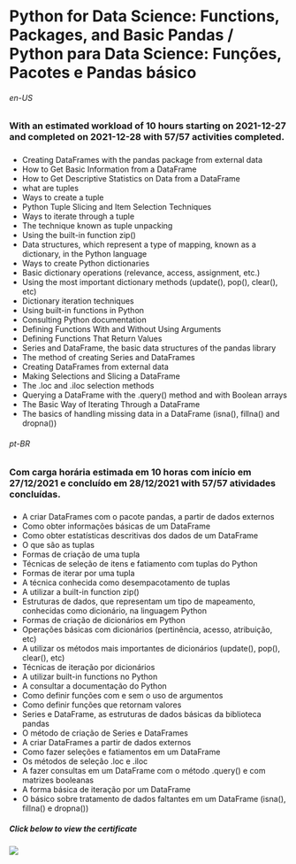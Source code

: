 # Python for Data Science: Functions, Packages, and Basic Pandas / Python para Data Science: Funções, Pacotes e Pandas básico

###### en-US
### With an estimated workload of 10 hours starting on 2021-12-27 and completed on 2021-12-28 with 57/57 activities completed.

### 
* Creating DataFrames with the pandas package from external data
* How to Get Basic Information from a DataFrame
* How to Get Descriptive Statistics on Data from a DataFrame
* what are tuples
* Ways to create a tuple
* Python Tuple Slicing and Item Selection Techniques
* Ways to iterate through a tuple
* The technique known as tuple unpacking
* Using the built-in function zip()
* Data structures, which represent a type of mapping, known as a dictionary, in the Python language
* Ways to create Python dictionaries
* Basic dictionary operations (relevance, access, assignment, etc.)
* Using the most important dictionary methods (update(), pop(), clear(), etc)
* Dictionary iteration techniques
* Using built-in functions in Python
* Consulting Python documentation
* Defining Functions With and Without Using Arguments
* Defining Functions That Return Values
* Series and DataFrame, the basic data structures of the pandas library
* The method of creating Series and DataFrames
* Creating DataFrames from external data
* Making Selections and Slicing a DataFrame
* The .loc and .iloc selection methods
* Querying a DataFrame with the .query() method and with Boolean arrays
* The Basic Way of Iterating Through a DataFrame
* The basics of handling missing data in a DataFrame (isna(), fillna() and dropna())

###### pt-BR
### Com carga horária estimada em 10 horas com início em 27/12/2021 e concluído em 28/12/2021 with 57/57 atividades concluídas.

###
* A criar DataFrames com o pacote pandas, a partir de dados externos
* Como obter informações básicas de um DataFrame
* Como obter estatísticas descritivas dos dados de um DataFrame
* O que são as tuplas
* Formas de criação de uma tupla
* Técnicas de seleção de itens e fatiamento com tuplas do Python
* Formas de iterar por uma tupla
* A técnica conhecida como desempacotamento de tuplas
* A utilizar a built-in function zip()
* Estruturas de dados, que representam um tipo de mapeamento, conhecidas como dicionário, na linguagem Python
* Formas de criação de dicionários em Python
* Operações básicas com dicionários (pertinência, acesso, atribuição, etc)
* A utilizar os métodos mais importantes de dicionários (update(), pop(), clear(), etc)
* Técnicas de iteração por dicionários
* A utilizar built-in functions no Python
* A consultar a documentação do Python
* Como definir funções com e sem o uso de argumentos
* Como definir funções que retornam valores
* Series e DataFrame, as estruturas de dados básicas da biblioteca pandas
* O método de criação de Series e DataFrames
* A criar DataFrames a partir de dados externos
* Como fazer seleções e fatiamentos em um DataFrame
* Os métodos de seleção .loc e .iloc
* A fazer consultas em um DataFrame com o método .query() e com matrizes booleanas
* A forma básica de iteração por um DataFrame
* O básico sobre tratamento de dados faltantes em um DataFrame (isna(), fillna() e dropna())



##### Click below to view the certificate
[![](https://cdn4.iconfinder.com/data/icons/business-1221/24/Certificate-64.png)](https://cursos.alura.com.br/certificate/wesley-comput/python-funcoes-pacotes-pandas)


